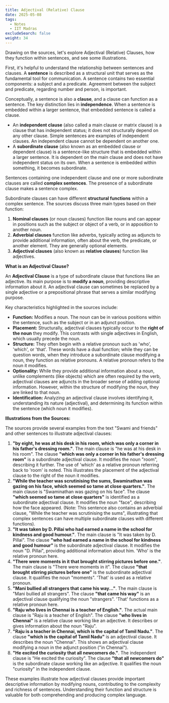 ```yaml
---
title: Adjectival (Relative) Clause
date: 2025-05-08
tags:
  - Notes 
  - IIT Madras
excludeSearch: false
weight: 34
---
```


Drawing on the sources, let's explore Adjectival (Relative) Clauses, how they function within sentences, and see some illustrations.

First, it's helpful to understand the relationship between sentences and clauses. A **sentence** is described as a structural unit that serves as the fundamental tool for communication. A sentence contains two essential components: a subject and a predicate. Agreement between the subject and predicate, regarding number and person, is important.

Conceptually, a sentence is also a **clause**, and a clause can function as a sentence. The key distinction lies in **independence**. When a sentence is embedded within a larger sentence, that embedded sentence is called a clause.

*   An **independent clause** (also called a main clause or matrix clause) is a clause that has independent status; it does not structurally depend on any other clause. Simple sentences are examples of independent clauses. An independent clause cannot be dependent on another one.
*   A **subordinate clause** (also known as an embedded clause or dependent clause) is a sentence-like structure that is embedded within a larger sentence. It is dependent on the main clause and does not have independent status on its own. When a sentence is embedded within something, it becomes subordinate.

Sentences containing one independent clause and one or more subordinate clauses are called **complex sentences**. The presence of a subordinate clause makes a sentence complex.

Subordinate clauses can have different **structural functions** within a complex sentence. The sources discuss three main types based on their function:

1.  **Nominal clauses** (or noun clauses) function like nouns and can appear in positions such as the subject or object of a verb, or in apposition to another noun.
2.  **Adverbial clauses** function like adverbs, typically acting as adjuncts to provide additional information, often about the verb, the predicate, or another element. They are generally optional elements.
3.  **Adjectival clauses** (also known as **relative clauses**) function like adjectives.

**What is an Adjectival Clause?**

An **Adjectival Clause** is a type of subordinate clause that functions like an adjective. Its main purpose is to **modify a noun**, providing descriptive information about it. An adjectival clause can sometimes be replaced by a single adjective or a prepositional phrase that serves a similar modifying purpose.

Key characteristics highlighted in the sources include:

*   **Function:** Modifies a noun. The noun can be in various positions within the sentence, such as the subject or in an adjunct position.
*   **Placement:** Structurally, adjectival clauses typically occur to the **right of the noun** they modify. This contrasts with single adjectives in English, which usually precede the noun.
*   **Structure:** They often begin with a relative pronoun such as 'who', 'which', or 'that'. These words have a dual function; while they can be question words, when they introduce a subordinate clause modifying a noun, they function as relative pronouns. A relative pronoun refers to the noun it modifies.
*   **Optionality:** While they provide additional information about a noun, unlike complements (like objects) which are often required by the verb, adjectival clauses are adjuncts in the broader sense of adding optional information. However, within the structure of modifying the noun, they are linked to that noun.
*   **Identification:** Analyzing an adjectival clause involves identifying it, understanding its nature (adjectival), and determining its function within the sentence (which noun it modifies).

**Illustrations from the Sources:**

The sources provide several examples from the text "Swami and friends" and other sentences to illustrate adjectival clauses:

1.  **"by eight, he was at his desk in his room, which was only a corner in his father's dressing room."**. The main clause is "he was at his desk in his room". The clause **"which was only a corner in his father's dressing room"** is a subordinate adjectival clause. It modifies the noun "room", describing it further. The use of 'which' as a relative pronoun referring back to 'room' is noted. This illustrates the placement of the adjectival clause to the right of the noun it modifies.
2.  **"While the teacher was scrutinising the sums, Swaminathan was gazing on his face, which seemed so tame at close quarters."**. The main clause is "Swaminathan was gazing on his face". The clause **"which seemed so tame at close quarters"** is identified as a subordinate adjectival clause. It modifies the noun "face", describing how the face appeared. (Note: This sentence also contains an adverbial clause, "While the teacher was scrutinising the sums", illustrating that complex sentences can have multiple subordinate clauses with different functions).
3.  **"It was taken by D. Pillai who had earned a name in the school for kindness and good humour."**. The main clause is "It was taken by D. Pillai". The clause **"who had earned a name in the school for kindness and good humour"** is the subordinate adjectival clause. It modifies the noun "D. Pillai", providing additional information about him. 'Who' is the relative pronoun here.
4.  **"There were moments in it that brought stirring pictures before one."**. The main clause is "There were moments in it". The clause **"that brought stirring pictures before one"** is the subordinate adjectival clause. It qualifies the noun "moments". 'That' is used as a relative pronoun.
5.  **"Mani bullied all strangers that came his way..."**. The main clause is "Mani bullied all strangers". The clause **"that came his way"** is an adjectival clause qualifying the noun "strangers". 'That' functions as a relative pronoun here.
6.  **"Raju who lives in Chennai is a teacher of English."**. The actual main clause is "Raju is a teacher of English". The clause **"who lives in Chennai"** is a relative clause working like an adjective. It describes or gives information about the noun "Raju".
7.  **"Raju is a teacher in Chennai, which is the capital of Tamil Nadu."**. The clause **"which is the capital of Tamil Nadu"** is an adjectival clause. It describes the noun "Chennai". This shows an adjectival clause modifying a noun in the adjunct position ("in Chennai").
8.  **"He excited the curiosity that all newcomers do."**. The independent clause is "He excited the curiosity". The clause **"that all newcomers do"** is the subordinate clause working like an adjective. It qualifies the noun "curiosity" in the independent clause.

These examples illustrate how adjectival clauses provide important descriptive information by modifying nouns, contributing to the complexity and richness of sentences. Understanding their function and structure is valuable for both comprehending and producing complex language.